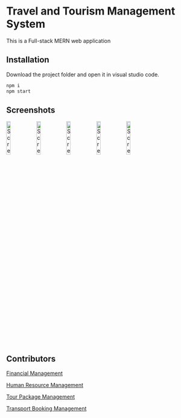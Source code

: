 # Travel and Tourism Management System

This is a Full-stack MERN web application 

## Installation

Download the project folder and open it in visual studio code.

```bash
npm i
npm start
```

## Screenshots


<img src="https://imagetolink.com/ib/66IngazJ8F" alt="Screenshot 1" width="15%">
<img src="https://imagetolink.com/ib/R7eHioM8sW" alt="Screenshot 2" width="15%">
<img src="https://imagetolink.com/ib/BGARMmKDYA" alt="Screenshot 3" width="15%">
<img src="https://imagetolink.com/ib/XLcM8PkaiP" alt="Screenshot 4" width="15%">
<img src="https://imagetolink.com/ib/Ts5penUP4G" alt="Screenshot 5" width="15%">






## Contributors
 [Financial Management](https://github.com/PulniSL) 

[Human Resource Management](https://github.com/MARASINGHAGEPIUMIBHAGYA) 

[Tour Package Management](https://github.com/SandupamaSRS)

[Transport Booking Management](https://github.com/sanudasandipa) 

  





